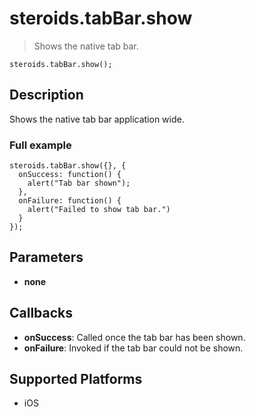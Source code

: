 steroids.tabBar.show
=================

  > Shows the native tab bar.

    steroids.tabBar.show();

Description
-----------

Shows the native tab bar  application wide.

### Full example

    steroids.tabBar.show({}, {
      onSuccess: function() {
        alert("Tab bar shown");
      },
      onFailure: function() {
        alert("Failed to show tab bar.")
      }
    });


Parameters
----------
- __none__

Callbacks
---------
- __onSuccess__: Called once the tab bar has been shown.
- __onFailure__: Invoked if the tab bar could not be shown.

Supported Platforms
-------------------

- iOS
